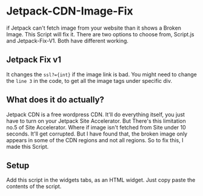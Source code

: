 # Jetpack-CDN-Image-Fix
if Jetpack can't fetch image from your website than it shows a Broken Image. This Script will fix it. There are two options to choose from, Script.js and Jetpack-Fix-V1. Both have different working.
## Jetpack Fix v1 
It changes the ```ssl?={int}``` if the image link is bad. You might need to change the ```line 3``` in the code, to get all the image tags under specific div.

## What does it do actually?
Jetpack CDN is a free wordpress CDN. It'll do everything itself, you just have to turn on your Jetpack Site Accelerator. But There's this limitation no.5 of Site Accelerator. Where if image isn't fetched from Site under 10 seconds. It'll get corrupted. But I have found that, the broken image only appears in some of the CDN regions and not all regions. So to fix this, I made this Script.

## Setup
Add this script in the widgets tabs, as an HTML widget. Just copy paste the contents of the script.
